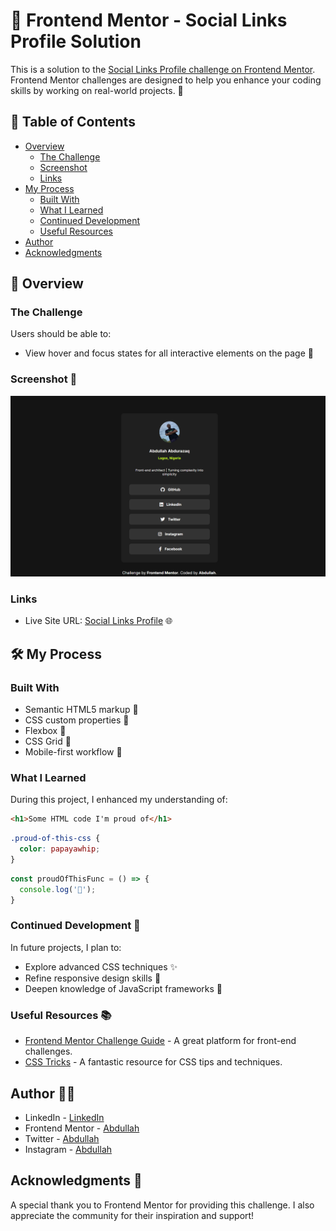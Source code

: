 # 🌟 Frontend Mentor - Social Links Profile Solution

This is a solution to the [Social Links Profile challenge on Frontend Mentor](https://www.frontendmentor.io/challenges/social-links-profile-UG32l9m6dQ). Frontend Mentor challenges are designed to help you enhance your coding skills by working on real-world projects. 🚀

## 📑 Table of Contents

- [Overview](#overview)
  - [The Challenge](#the-challenge)
  - [Screenshot](#screenshot)
  - [Links](#links)
- [My Process](#my-process)
  - [Built With](#built-with)
  - [What I Learned](#what-i-learned)
  - [Continued Development](#continued-development)
  - [Useful Resources](#useful-resources)
- [Author](#author)
- [Acknowledgments](#acknowledgments)

## 🧐 Overview

### The Challenge

Users should be able to:

- View hover and focus states for all interactive elements on the page 🌟

### Screenshot 📸

![Preview](./design/Screenshot%20(28).png)

### Links

- Live Site URL: [Social Links Profile](https://social-links-profile-rose-mu.vercel.app/) 🌐

## 🛠️ My Process

### Built With

- Semantic HTML5 markup 📝
- CSS custom properties 🎨
- Flexbox 💪
- CSS Grid 📏
- Mobile-first workflow 📱

### What I Learned

During this project, I enhanced my understanding of:

```html
<h1>Some HTML code I'm proud of</h1>
```
```css
.proud-of-this-css {
  color: papayawhip;
}
```
```js
const proudOfThisFunc = () => {
  console.log('🎉');
}
```

### Continued Development 🔄

In future projects, I plan to:

- Explore advanced CSS techniques ✨
- Refine responsive design skills 📐
- Deepen knowledge of JavaScript frameworks 🧩

### Useful Resources 📚

- [Frontend Mentor Challenge Guide](https://www.frontendmentor.io/challenges) - A great platform for front-end challenges.
- [CSS Tricks](https://css-tricks.com/) - A fantastic resource for CSS tips and techniques.

## Author 🧑‍💻

- LinkedIn - [LinkedIn](https://www.linkedin.com/in/abdullah-a-2940b7260/)
- Frontend Mentor - [Abdullah](https://www.frontendmentor.io/profile/Ayyubiy90)
- Twitter - [Abdullah](https://www.twitter.com/ayyubiy10)
- Instagram - [Abdullah](https://www.instagram.com/ayyubiy_10)

## Acknowledgments 🙏

A special thank you to Frontend Mentor for providing this challenge. I also appreciate the community for their inspiration and support!